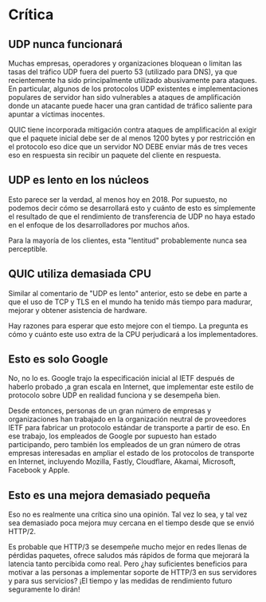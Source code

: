 # Crítica

## UDP nunca funcionará

Muchas empresas, operadores y organizaciones bloquean o limitan las tasas 
del tráfico UDP fuera del puerto 53 (utilizado para DNS), ya que recientemente
ha sido principalmente utilizado abusivamente para ataques. En particular, algunos 
de los protocolos UDP existentes e implementaciones populares de servidor han sido 
vulnerables a ataques de amplificación donde un atacante puede hacer una gran 
cantidad de tráfico saliente para apuntar a víctimas inocentes.

QUIC tiene incorporada mitigación contra ataques de amplificación al exigir que el
paquete inicial debe ser de al menos 1200 bytes y por restricción en el protocolo
eso dice que un servidor NO DEBE enviar más de tres veces eso en respuesta
sin recibir un paquete del cliente en respuesta.

## UDP es lento en los núcleos

Esto parece ser la verdad, al menos hoy en 2018. Por supuesto, no podemos decir
cómo se desarrollará esto y cuánto de esto es simplemente el resultado de que
el rendimiento de transferencia de UDP no haya estado en el enfoque de los 
desarrolladores por muchos años.

Para la mayoría de los clientes, esta "lentitud" probablemente nunca sea perceptible.

## QUIC utiliza demasiada CPU

Similar al comentario de "UDP es lento" anterior, esto se debe en parte a que
el uso de TCP y TLS en el mundo ha tenido más tiempo para madurar, mejorar 
y obtener asistencia de hardware.

Hay razones para esperar que esto mejore con el tiempo. La pregunta es 
cómo y cuánto este uso extra de la CPU perjudicará a los implementadores.

## Esto es solo Google

No, no lo es. Google trajo la especificación inicial al IETF después de haberlo
probado ,a gran escala en Internet, que implementar este estilo de protocolo sobre 
UDP en realidad funciona y se desempeña bien.

Desde entonces, personas de un gran número de empresas y organizaciones han 
trabajado en la organización neutral de proveedores IETF para fabricar un protocolo 
estándar de transporte a partir de eso. En ese trabajo, los empleados de Google 
por supuesto han estado participando, pero también los empleados de un gran número 
de otras empresas interesadas en ampliar el estado de los protocolos de transporte
en Internet, incluyendo Mozilla, Fastly, Cloudflare, Akamai, Microsoft,
Facebook y Apple.

## Esto es una mejora demasiado pequeña

Eso no es realmente una crítica sino una opinión. Tal vez lo sea, y tal vez sea
demasiado poca mejora muy cercana en el tiempo desde que se envió HTTP/2.

Es probable que HTTP/3 se desempeñe mucho mejor en redes llenas de pérdidas paquetes,
ofrece saludos más rápidos de forma que mejorará la latencia tanto percibida como
real. Pero ¿hay suficientes beneficios para motivar a las personas a implementar 
soporte de HTTP/3 en sus servidores y para sus servicios? ¡El tiempo y las medidas de
rendimiento futuro seguramente lo dirán!
